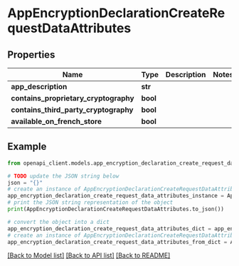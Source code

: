 # AppEncryptionDeclarationCreateRequestDataAttributes


## Properties

Name | Type | Description | Notes
------------ | ------------- | ------------- | -------------
**app_description** | **str** |  | 
**contains_proprietary_cryptography** | **bool** |  | 
**contains_third_party_cryptography** | **bool** |  | 
**available_on_french_store** | **bool** |  | 

## Example

```python
from openapi_client.models.app_encryption_declaration_create_request_data_attributes import AppEncryptionDeclarationCreateRequestDataAttributes

# TODO update the JSON string below
json = "{}"
# create an instance of AppEncryptionDeclarationCreateRequestDataAttributes from a JSON string
app_encryption_declaration_create_request_data_attributes_instance = AppEncryptionDeclarationCreateRequestDataAttributes.from_json(json)
# print the JSON string representation of the object
print(AppEncryptionDeclarationCreateRequestDataAttributes.to_json())

# convert the object into a dict
app_encryption_declaration_create_request_data_attributes_dict = app_encryption_declaration_create_request_data_attributes_instance.to_dict()
# create an instance of AppEncryptionDeclarationCreateRequestDataAttributes from a dict
app_encryption_declaration_create_request_data_attributes_from_dict = AppEncryptionDeclarationCreateRequestDataAttributes.from_dict(app_encryption_declaration_create_request_data_attributes_dict)
```
[[Back to Model list]](../README.md#documentation-for-models) [[Back to API list]](../README.md#documentation-for-api-endpoints) [[Back to README]](../README.md)


